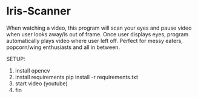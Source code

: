 # Iris-Scanner

When watching a video, this program will scan your eyes and pause video when user looks away/is out of frame. Once user displays eyes, program automatically plays video where user left off. Perfect for messy eaters, popcorn/wing enthusiasts and all in between.

SETUP:
1. install opencv
2. install requirements pip install -r requirements.txt
3. start video (youtube)
4. fin
